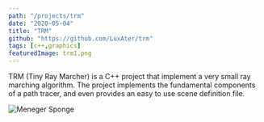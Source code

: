 ```yaml
---
path: "/projects/trm"
date: "2020-05-04"
title: "TRM"
github: "https://github.com/LuxAter/trm"
tags: [c++,graphics]
featuredImage: trm1.png
---
```


TRM (Tiny Ray Marcher) is a C++ project that implement a very small ray marching algorithm. The project implements the fundamental components of a path tracer, and even provides an easy to use scene definition file.

![Meneger Sponge](trm1.png)
